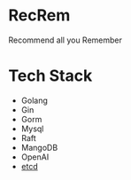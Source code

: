 # RecRem

Recommend all you Remember

# Tech Stack

- Golang
- Gin
- Gorm
- Mysql
- Raft
- MangoDB
- OpenAI
- [etcd](https://github.com/etcd-io/etcd)